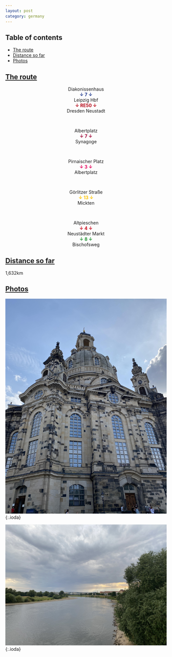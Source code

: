 ```yaml
---
layout: post
category: germany
---
```



## Table of contents
- [The route](#the-route)
- [Distance so far](#distance-so-far)
- [Photos](#photos)


## [The route](#the-route)

<center> Diakonissenhaus </center>

<center> <span style="color:#213a8f "> <b> ↓ 7 ↓ </b> </span> </center>

<center> Leipzig Hbf </center>

<center> <span style="color:#b60d1c "> <b> ↓ RE50 ↓ </b> </span> </center>

<center> Dresden Neustadt </center>

<span> <br> </span>

<center> Albertplatz </center>

<center> <span style="color:#9e0234 "> <b> ↓ 7 ↓ </b> </span> </center>

<center> Synagoge </center>

<span> <br> </span>

<center> Pirnaischer Platz </center>

<center> <span style="color:#e5005a "> <b> ↓ 3 ↓ </b> </span> </center>

<center> Albertplatz </center>

<span> <br> </span>

<center> Görlitzer Straße</center>

<center> <span style="color:#fdc300 "> <b> ↓ 13 ↓ </b> </span> </center>

<center> Mickten </center>

<span> <br> </span>

<center> Altpieschen </center>

<center> <span style="color:#c9061a "> <b> ↓ 4 ↓ </b> </span> </center>

<center> Neustädter Markt </center>

<center> <span style="color:#229133 "> <b> ↓ 8 ↓ </b> </span> </center>

<center> Bischofsweg </center>


## [Distance so far](#distance-so-far)

1,632km

## [Photos](#photos)


![theme logo](pictures/141-min.JPG){:.ioda}

![theme logo](pictures/142-min.JPG){:.ioda}








